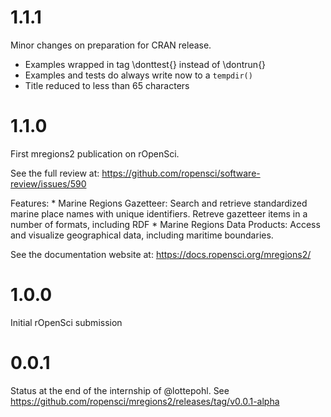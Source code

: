 # 1.1.1

Minor changes on preparation for CRAN release.
* Examples wrapped in tag \donttest{} instead of \dontrun{}
* Examples and tests do always write now to a `tempdir()`
* Title reduced to less than 65 characters

# 1.1.0

First mregions2 publication on rOpenSci.

See the full review at: <https://github.com/ropensci/software-review/issues/590>

Features: \* Marine Regions Gazetteer: Search and retrieve standardized marine place names with unique identifiers. Retreve gazetteer items in a number of formats, including RDF \* Marine Regions Data Products: Access and visualize geographical data, including maritime boundaries.

See the documentation website at: <https://docs.ropensci.org/mregions2/>

# 1.0.0

Initial rOpenSci submission

# 0.0.1
Status at the end of the internship of @lottepohl. See <https://github.com/ropensci/mregions2/releases/tag/v0.0.1-alpha>

